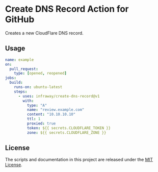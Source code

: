 # Create DNS Record Action for GitHub

Creates a new CloudFlare DNS record.

## Usage

```yaml
name: example
on:
  pull_request:
    type: [opened, reopened]
jobs:
  build:
    runs-on: ubuntu-latest
    steps:
      - uses: infraway/create-dns-record@v1
        with:
          type: "A"
          name: "review.example.com"
          content: "10.10.10.10"
          ttl: 1
          proxied: true
          token: ${{ secrets.CLOUDFLARE_TOKEN }}
          zone: ${{ secrets.CLOUDFLARE_ZONE }}
```

## License

The scripts and documentation in this project are released under the [MIT License](LICENSE).
